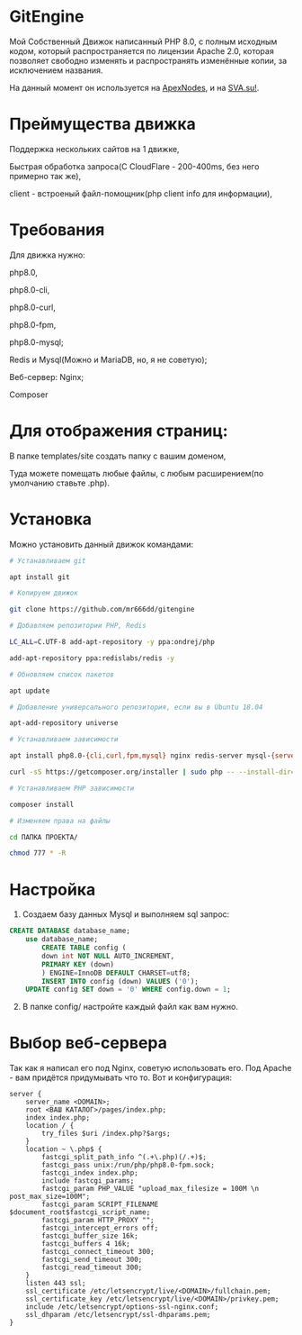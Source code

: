 # GitEngine
Мой Собственный Движок написанный PHP 8.0, с полным исходным кодом, который распространяется по лицензии Apache 2.0, которая позволяет свободно изменять и распространять изменённые копии, за исключением названия.

На данный момент он используется на <a href="https://discord.gg/jndTtABqex">ApexNodes</a>, и на <a href="https://svamc.su">SVA.su!</a>.

# Преймущества движка

Поддержка нескольких сайтов на 1 движке,

Быстрая обработка запроса(С CloudFlare - 200-400ms, без него примерно так же),

client - встроеный файл-помощник(php client info для информации),

# Требования
Для движка нужно:

php8.0, 

php8.0-cli, 

php8.0-curl, 

php8.0-fpm,

php8.0-mysql; 

Redis и Mysql(Можно и MariaDB, но, я не советую);

Веб-сервер: Nginx;

Composer

# Для отображения страниц:

В папке templates/site создать папку с вашим доменом,

Туда можете помещать любые файлы, с любым расширением(по умолчанию ставьте .php).

# Установка

Можно установить данный движок командами:

```bash
# Устанавливаем git

apt install git

# Копируем движок

git clone https://github.com/mr666dd/gitengine 

# Добавляем репозитории PHP, Redis

LC_ALL=C.UTF-8 add-apt-repository -y ppa:ondrej/php

add-apt-repository ppa:redislabs/redis -y

# Обновляем список пакетов

apt update

# Добавление универсального репозитория, если вы в Ubuntu 18.04

apt-add-repository universe

# Устанавливаем зависимости

apt install php8.0-{cli,curl,fpm,mysql} nginx redis-server mysql-{server,client}

curl -sS https://getcomposer.org/installer | sudo php -- --install-dir=/usr/local/bin --filename=composer

# Устанавливаем PHP зависимости

composer install

# Изменяем права на файлы

cd ПАПКА ПРОЕКТА/

chmod 777 * -R
```

# Настройка
1. Создаем базу данных Mysql и выполняем sql запрос:

```sql
CREATE DATABASE database_name;
	use database_name;
    	CREATE TABLE config (
    	down int NOT NULL AUTO_INCREMENT,
    	PRIMARY KEY (down)
    	) ENGINE=InnoDB DEFAULT CHARSET=utf8;
    	INSERT INTO config (down) VALUES ('0');
	UPDATE config SET down = '0' WHERE config.down = 1;
```

2. В папке config/ настройте каждый файл как вам нужно. 

# Выбор веб-сервера

  Так как я написал его под Nginx, советую использовать его. Под Apache - вам придётся придумывать что то. Вот и конфигурация:
  
 
```
server {
	server_name <DOMAIN>;
	root <ВАШ КАТАЛОГ>/pages/index.php;
	index index.php;
    location / {
        try_files $uri /index.php?$args;
    }
    location ~ \.php$ {
        fastcgi_split_path_info ^(.+\.php)(/.+)$;
        fastcgi_pass unix:/run/php/php8.0-fpm.sock;
        fastcgi_index index.php;
        include fastcgi_params;
        fastcgi_param PHP_VALUE "upload_max_filesize = 100M \n post_max_size=100M";
        fastcgi_param SCRIPT_FILENAME $document_root$fastcgi_script_name;
        fastcgi_param HTTP_PROXY "";
        fastcgi_intercept_errors off;
        fastcgi_buffer_size 16k;
        fastcgi_buffers 4 16k;
        fastcgi_connect_timeout 300;
        fastcgi_send_timeout 300;
        fastcgi_read_timeout 300;
    }
    listen 443 ssl; 
    ssl_certificate /etc/letsencrypt/live/<DOMAIN>/fullchain.pem; 
    ssl_certificate_key /etc/letsencrypt/live/<DOMAIN>/privkey.pem;
    include /etc/letsencrypt/options-ssl-nginx.conf;
    ssl_dhparam /etc/letsencrypt/ssl-dhparams.pem; 
}
```


